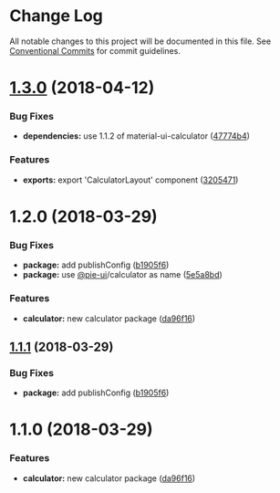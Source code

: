 # Change Log

All notable changes to this project will be documented in this file.
See [Conventional Commits](https://conventionalcommits.org) for commit guidelines.

<a name="1.3.0"></a>
# [1.3.0](https://github.com/pie-framework/pie-ui/compare/@pie-ui/calculator@1.2.0...@pie-ui/calculator@1.3.0) (2018-04-12)


### Bug Fixes

* **dependencies:** use 1.1.2 of material-ui-calculator ([47774b4](https://github.com/pie-framework/pie-ui/commit/47774b4))


### Features

* **exports:** export 'CalculatorLayout' component ([3205471](https://github.com/pie-framework/pie-ui/commit/3205471))




<a name="1.2.0"></a>
# 1.2.0 (2018-03-29)


### Bug Fixes

* **package:** add publishConfig ([b1905f6](https://github.com/pie-framework/pie-ui/commit/b1905f6))
* **package:** use [@pie-ui](https://github.com/pie-ui)/calculator as name ([5e5a8bd](https://github.com/pie-framework/pie-ui/commit/5e5a8bd))


### Features

* **calculator:** new calculator package ([da96f16](https://github.com/pie-framework/pie-ui/commit/da96f16))




<a name="1.1.1"></a>
## [1.1.1](https://github.com/pie-framework/pie-ui/compare/@pie-ui/pie-calculator@1.1.0...@pie-ui/pie-calculator@1.1.1) (2018-03-29)


### Bug Fixes

* **package:** add publishConfig ([b1905f6](https://github.com/pie-framework/pie-ui/commit/b1905f6))




<a name="1.1.0"></a>
# 1.1.0 (2018-03-29)


### Features

* **calculator:** new calculator package ([da96f16](https://github.com/pie-framework/pie-ui/commit/da96f16))
